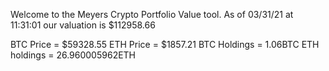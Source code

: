 Welcome to the Meyers Crypto Portfolio Value tool. 
As of 03/31/21 at 11:31:01 our valuation is $112958.66 

BTC Price = $59328.55
 ETH Price = $1857.21
BTC Holdings = 1.06BTC
 ETH holdings = 26.960005962ETH 
